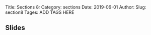 Title: Sections 8:
Category: sections
Date: 2019-06-01
Author: 
Slug: section8
Tages: ADD TAGS HERE


## Slides
<!-- - [PDF | Lecture 1: Description]({attach}presentation/Lecture1_Data.pdf) -->